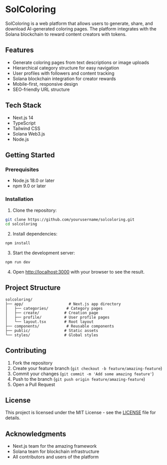# SolColoring

SolColoring is a web platform that allows users to generate, share, and download AI-generated coloring pages. The platform integrates with the Solana blockchain to reward content creators with tokens.

## Features

- Generate coloring pages from text descriptions or image uploads
- Hierarchical category structure for easy navigation
- User profiles with followers and content tracking
- Solana blockchain integration for creator rewards
- Mobile-first, responsive design
- SEO-friendly URL structure

## Tech Stack

- Next.js 14
- TypeScript
- Tailwind CSS
- Solana Web3.js
- Node.js

## Getting Started

### Prerequisites

- Node.js 18.0 or later
- npm 9.0 or later

### Installation

1. Clone the repository:
```bash
git clone https://github.com/yourusername/solcoloring.git
cd solcoloring
```

2. Install dependencies:
```bash
npm install
```

3. Start the development server:
```bash
npm run dev
```

4. Open [http://localhost:3000](http://localhost:3000) with your browser to see the result.

## Project Structure

```
solcoloring/
├── app/                    # Next.js app directory
│   ├── categories/        # Category pages
│   ├── create/           # Creation page
│   ├── profile/          # User profile pages
│   └── layout.tsx        # Root layout
├── components/            # Reusable components
├── public/               # Static assets
└── styles/               # Global styles
```

## Contributing

1. Fork the repository
2. Create your feature branch (`git checkout -b feature/amazing-feature`)
3. Commit your changes (`git commit -m 'Add some amazing feature'`)
4. Push to the branch (`git push origin feature/amazing-feature`)
5. Open a Pull Request

## License

This project is licensed under the MIT License - see the [LICENSE](LICENSE) file for details.

## Acknowledgments

- Next.js team for the amazing framework
- Solana team for blockchain infrastructure
- All contributors and users of the platform
